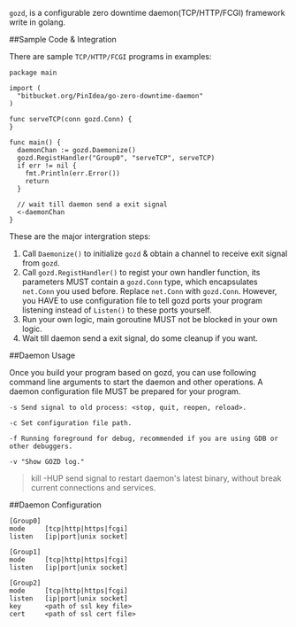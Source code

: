 `gozd`, is a configurable zero downtime daemon(TCP/HTTP/FCGI) framework write in golang.

##Sample Code & Integration

There are sample `TCP/HTTP/FCGI` programs in examples:

    package main
    
    import (
      "bitbucket.org/PinIdea/go-zero-downtime-daemon"
    )
    
    func serveTCP(conn gozd.Conn) {
    }
    
    func main() {
      daemonChan := gozd.Daemonize()
      gozd.RegistHandler("Group0", "serveTCP", serveTCP)
      if err != nil {
        fmt.Println(err.Error())
        return
      }
    
      // wait till daemon send a exit signal
      <-daemonChan
    }

These are the major intergration steps:

1. Call `Daemonize()` to initialize `gozd` & obtain a channel to receive exit signal from `gozd`.
2. Call `gozd.RegistHandler()` to regist your own handler function, its parameters MUST contain a `gozd.Conn` type, which encapsulates `net.Conn` you used before. Replace `net.Conn` with `gozd.Conn`. However, you HAVE to use configuration file to tell gozd ports your program listening instead of `Listen()` to these ports yourself.
3. Run your own logic, main goroutine MUST not be blocked in your own logic.
4. Wait till daemon send a exit signal, do some cleanup if you want.

##Daemon Usage

Once you build your program based on gozd, you can use following command line arguments to start the daemon and other operations.  A daemon configuration file MUST be prepared for your program.

    -s Send signal to old process: <stop, quit, reopen, reload>.

    -c Set configuration file path.

    -f Running foreground for debug, recommended if you are using GDB or other debuggers.
    
    -v "Show GOZD log."

> kill -HUP <pid>  send signal to restart daemon's latest binary, without break current connections and services.

##Daemon Configuration

    [Group0]
    mode     [tcp|http|https|fcgi]
    listen   [ip|port|unix socket]
    
    [Group1]
    mode     [tcp|http|https|fcgi]
    listen   [ip|port|unix socket]
    
    [Group2]
    mode     [tcp|http|https|fcgi]
    listen   [ip|port|unix socket]
    key      <path of ssl key file>
    cert     <path of ssl cert file>
